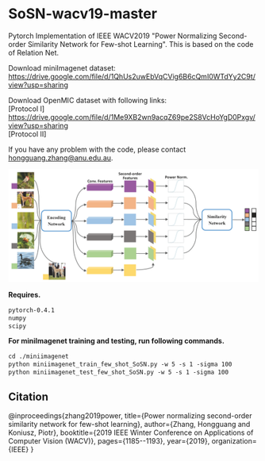 # SoSN-wacv19-master

Pytorch Implementation of IEEE WACV2019 "Power Normalizing Second-order Similarity Network for Few-shot Learning".
This is based on the code of Relation Net.

Download miniImagenet dataset:<br/>
https://drive.google.com/file/d/1QhUs2uwEbVqCVig6B6cQmI0WTdYy2C9t/view?usp=sharing

Download OpenMIC dataset with following links:<br/>
[Protocol I] https://drive.google.com/file/d/1Me9XB2wn9acqZ69pe2S8VcHoYgD0Pxgv/view?usp=sharing<br/>
[Protocol II]

If you have any problem with the code, please contact hongguang.zhang@anu.edu.au.

![Pipline of SoSN](docs/sosn.png)

__Requires.__
```
pytorch-0.4.1
numpy
scipy
```

__For miniImagenet training and testing, run following commands.__

```
cd ./miniimagenet
python miniimagenet_train_few_shot_SoSN.py -w 5 -s 1 -sigma 100
python miniimagenet_test_few_shot_SoSN.py -w 5 -s 1 -sigma 100
```

## Citation
@inproceedings{zhang2019power,
  title={Power normalizing second-order similarity network for few-shot learning},
  author={Zhang, Hongguang and Koniusz, Piotr},
  booktitle={2019 IEEE Winter Conference on Applications of Computer Vision (WACV)},
  pages={1185--1193},
  year={2019},
  organization={IEEE}
}
